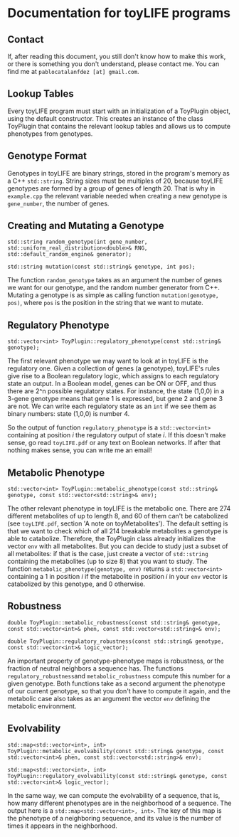 # Documentation for toyLIFE programs

## Contact

If, after reading this document, you still don't know how to make this work, or there is something you don't understand, please contact me. You can find me at `pablocatalanfdez [at] gmail.com`.

## Lookup Tables

Every toyLIFE program must start with an initialization of a ToyPlugin object, using the default constructor. This creates an instance of the class ToyPlugin that contains the relevant lookup tables and allows us to compute phenotypes from genotypes.

## Genotype Format

Genotypes in toyLIFE are binary strings, stored in the program's memory as a C++ `std::string`. String sizes must be multiples of 20, because toyLIFE genotypes are formed by a group of genes of length 20. That is why in `example.cpp` the relevant variable needed when creating a new genotype is `gene_number`, the number of genes.

## Creating and Mutating a Genotype

`std::string random_genotype(int gene_number, std::uniform_real_distribution<double>& RNG, std::default_random_engine& generator);`
  
`std::string mutation(const std::string& genotype, int pos);`


The function `random_genotype` takes as an argument the number of genes we want for our genotype, and the random number generator from C++. Mutating a genotype is as simple as calling function `mutation(genotype, pos)`, where `pos` is the position in the string that we want to mutate. 

## Regulatory Phenotype

`std::vector<int> ToyPlugin::regulatory_phenotype(const std::string& genotype);`
  
The first relevant phenotype we may want to look at in toyLIFE is the regulatory one. Given a collection of genes (a genotype), toyLIFE's rules give rise to a Boolean regulatory logic, which assigns to each regulatory state an output. In a Boolean model, genes can be ON or OFF, and thus there are 2^n possible regulatory states. For instance, the state (1,0,0) in a 3-gene genotype means that gene 1 is expressed, but gene 2 and gene 3 are not. We can write each regulatory state as an `int` if we see them as binary numbers: state (1,0,0) is number 4.

So the output of function `regulatory_phenotype` is a `std::vector<int>` containing at position *i* the regulatory output of state *i*. If this doesn't make sense, go read `toyLIFE.pdf` or any text on Boolean networks. If after that nothing makes sense, you can write me an email!

## Metabolic Phenotype

`std::vector<int> ToyPlugin::metabolic_phenotype(const std::string& genotype, const std::vector<std::string>& env);` 
 
The other relevant phenotype in toyLIFE is the metabolic one. There are 274 different metabolites of up to length 8, and 60 of them can't be catabolized (see `toyLIFE.pdf`, section 'A note on toyMetabolites'). The default setting is that we want to check which of all 214 breakable metabolites a genotype is able to catabolize. Therefore, the ToyPlugin class already initializes the vector `env` with all metabolites. But you can decide to study just a subset of all metabolites: if that is the case, just create a vector of `std::string` containing the metabolites (up to size 8) that you want to study. The function `metabolic_phenotype(genotype, env)` returns a `std::vector<int>` containing a 1 in position *i* if the metabolite in position *i* in your `env` vector is catabolized by this genotype, and 0 otherwise. 

## Robustness

`double ToyPlugin::metabolic_robustness(const std::string& genotype, const std::vector<int>& phen, const std::vector<std::string>& env);`
	      
`double ToyPlugin::regulatory_robustness(const std::string& genotype, const std::vector<int>& logic_vector);`

An important property of genotype-phenotype maps is robustness, or the fraction of neutral neighbors a sequence has. The functions `regulatory_robustness`and `metabolic_robustness` compute this number for a given genotype. Both functions take as a second argument the phenotype of our current genotype, so that you don't have to compute it again, and the metabolic case also takes as an argument the vector `env` defining the metabolic environment.

## Evolvability
		
`std::map<std::vector<int>, int> ToyPlugin::metabolic_evolvability(const std::string& genotype, const std::vector<int>& phen, const std::vector<std::string>& env);`

`std::map<std::vector<int>, int> ToyPlugin::regulatory_evolvability(const std::string& genotype, const std::vector<int>& logic_vector);`


In the same way, we can compute the evolvability of a sequence, that is, how many different phenotypes are in the neighborhood of a sequence. The output here is a `std::map<std::vector<int>, int>`. The key of this map is the phenotype of a neighboring sequence, and its value is the number of times it appears in the neighborhood. 
